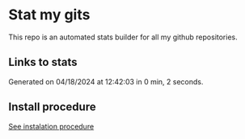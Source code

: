 # Stat my gits

This repo is an automated stats builder for all my github repositories.

## Links to stats


Generated on 04/18/2024 at 12:42:03 in 0 min, 2 seconds.

## Install procedure

[See instalation procedure](./src/install.md)
